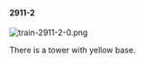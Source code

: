 #### 2911-2
![train-2911-2-0.png](https://github.com/lil-lab/nlvr/raw/master/nlvr/train/images/41/train-2911-2-0.png "train-2911-2-0.png")

There is a tower with yellow base.